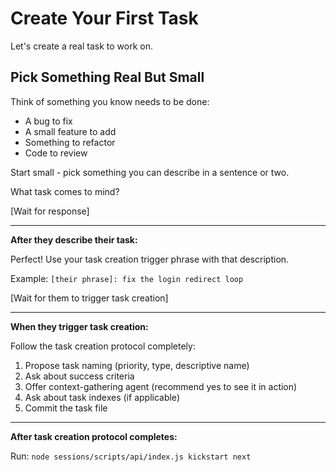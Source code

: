 # Create Your First Task

Let's create a real task to work on.

## Pick Something Real But Small

Think of something you know needs to be done:
- A bug to fix
- A small feature to add
- Something to refactor
- Code to review

Start small - pick something you can describe in a sentence or two.

What task comes to mind?

[Wait for response]

---

**After they describe their task:**

Perfect! Use your task creation trigger phrase with that description.

Example: `[their phrase]: fix the login redirect loop`

[Wait for them to trigger task creation]

---

**When they trigger task creation:**

Follow the task creation protocol completely:

1. Propose task naming (priority, type, descriptive name)
2. Ask about success criteria
3. Offer context-gathering agent (recommend yes to see it in action)
4. Ask about task indexes (if applicable)
5. Commit the task file

---

**After task creation protocol completes:**

Run: `node sessions/scripts/api/index.js kickstart next`
